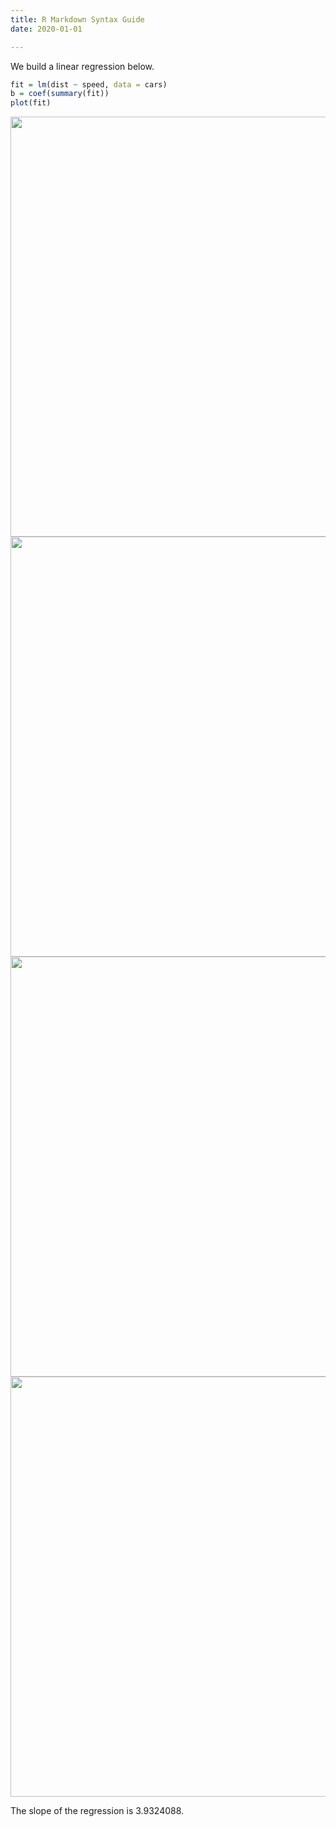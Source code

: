 ```yaml
---
title: R Markdown Syntax Guide
date: 2020-01-01

---
```


We build a linear regression below.


```r
fit = lm(dist ~ speed, data = cars)
b = coef(summary(fit))
plot(fit)
```

<img src="/blog/markdown_files/figure-html/unnamed-chunk-1-1.png" width="672" /><img src="/blog/markdown_files/figure-html/unnamed-chunk-1-2.png" width="672" /><img src="/blog/markdown_files/figure-html/unnamed-chunk-1-3.png" width="672" /><img src="/blog/markdown_files/figure-html/unnamed-chunk-1-4.png" width="672" />

The slope of the regression is 3.9324088.
